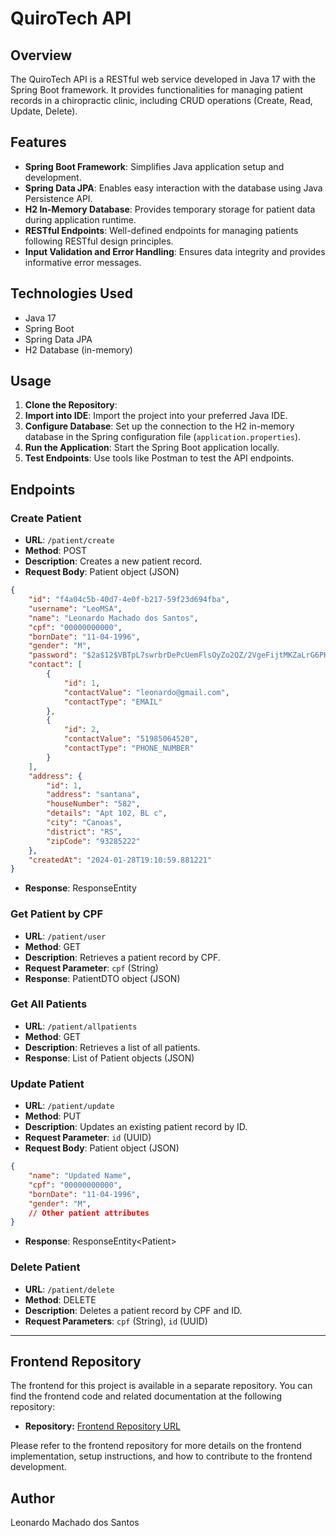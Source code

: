 # QuiroTech API

## Overview
The QuiroTech API is a RESTful web service developed in Java 17 with the Spring Boot framework. It provides functionalities for managing patient records in a chiropractic clinic, including CRUD operations (Create, Read, Update, Delete).

## Features
- **Spring Boot Framework**: Simplifies Java application setup and development.
- **Spring Data JPA**: Enables easy interaction with the database using Java Persistence API.
- **H2 In-Memory Database**: Provides temporary storage for patient data during application runtime.
- **RESTful Endpoints**: Well-defined endpoints for managing patients following RESTful design principles.
- **Input Validation and Error Handling**: Ensures data integrity and provides informative error messages.

## Technologies Used
- Java 17
- Spring Boot
- Spring Data JPA
- H2 Database (in-memory)

## Usage
1. **Clone the Repository**: 
2. **Import into IDE**: Import the project into your preferred Java IDE.
3. **Configure Database**: Set up the connection to the H2 in-memory database in the Spring configuration file (`application.properties`).
4. **Run the Application**: Start the Spring Boot application locally.
5. **Test Endpoints**: Use tools like Postman to test the API endpoints.

## Endpoints

### Create Patient
- **URL**: `/patient/create`
- **Method**: POST
- **Description**: Creates a new patient record.
- **Request Body**: Patient object (JSON)
 ```json
 {
     "id": "f4a04c5b-40d7-4e0f-b217-59f23d694fba",
     "username": "LeoMSA",
     "name": "Leonardo Machado dos Santos",
     "cpf": "00000000000",
     "bornDate": "11-04-1996",
     "gender": "M",
     "password": "$2a$12$VBTpL7swrbrDePcUemFlsOyZo2QZ/2VgeFijtMKZaLrG6PHsxSfAS",
     "contact": [
         {
             "id": 1,
             "contactValue": "leonardo@gmail.com",
             "contactType": "EMAIL"
         },
         {
             "id": 2,
             "contactValue": "51985064520",
             "contactType": "PHONE_NUMBER"
         }
     ],
     "address": {
         "id": 1,
         "address": "santana",
         "houseNumber": "582",
         "details": "Apt 102, BL c",
         "city": "Canoas",
         "district": "RS",
         "zipCode": "93285222"
     },
     "createdAt": "2024-01-28T19:10:59.881221"
 }
 ```
- **Response**: ResponseEntity

### Get Patient by CPF
- **URL**: `/patient/user`
- **Method**: GET
- **Description**: Retrieves a patient record by CPF.
- **Request Parameter**: `cpf` (String)
- **Response**: PatientDTO object (JSON)

### Get All Patients
- **URL**: `/patient/allpatients`
- **Method**: GET
- **Description**: Retrieves a list of all patients.
- **Response**: List of Patient objects (JSON)

### Update Patient
- **URL**: `/patient/update`
- **Method**: PUT
- **Description**: Updates an existing patient record by ID.
- **Request Parameter**: `id` (UUID)
- **Request Body**: Patient object (JSON)
 ```json
 {
     "name": "Updated Name",
     "cpf": "00000000000",
     "bornDate": "11-04-1996",
     "gender": "M",
     // Other patient attributes
 }
 ```
- **Response**: ResponseEntity\<Patient\>

### Delete Patient
- **URL**: `/patient/delete`
- **Method**: DELETE
- **Description**: Deletes a patient record by CPF and ID.
- **Request Parameters**: `cpf` (String), `id` (UUID)
--------------------------------------------------------------------------------------------------------------------------------------------
## Frontend Repository

The frontend for this project is available in a separate repository. You can find the frontend code and related documentation at the following repository:

- **Repository:** [Frontend Repository URL]([https://github.com/seu-usuario/nome-do-repositorio-front](https://github.com/leomsa/Quirotech_Fe/blob/main/README.md))

Please refer to the frontend repository for more details on the frontend implementation, setup instructions, and how to contribute to the frontend development.


## Author
Leonardo Machado dos Santos
